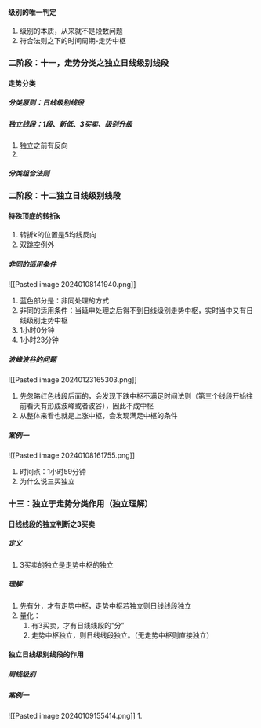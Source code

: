 #### 级别的唯一判定
1. 级别的本质，从来就不是段数问题
2. 符合法则之下的时间周期-走势中枢
### 二阶段：十一，走势分类之独立日线级别线段
#### 走势分类
##### 分类原则：日线级别线段
##### 独立线段：1段、新低、3买卖、级别升级
1. 独立之前有反向
2. 
##### 分类组合法则
### 二阶段：十二独立日线级别线段
#### 特殊顶底的转折k
1. 转折k的位置是5均线反向
2. 双跳空例外
##### 非同的适用条件

![[Pasted image 20240108141940.png]]
1. 蓝色部分是：非同处理的方式
2. 非同的适用条件：当延申处理之后得不到日线级别走势中枢，实时当中又有日线级别走势中枢
3. 1小时0分钟
4. 1小时23分钟
##### 波峰波谷的问题
![[Pasted image 20240123165303.png]]
1. 先忽略红色线段后面的，会发现下跌中枢不满足时间法则（第三个线段开始往前看灭有形成波峰或者波谷），因此不成中枢
2. 从整体来看也就是上涨中枢，会发现满足中枢的条件
##### 案例一
![[Pasted image 20240108161755.png]]
1. 时间点：1小时59分钟
2. 为什么说三买独立
### 十三：独立于走势分类作用（独立理解）
#### 日线线段的独立判断之3买卖
##### 定义
1. 3买卖的独立是走势中枢的独立
##### 理解
1. 先有分，才有走势中枢，走势中枢若独立则日线线段独立
2. 量化：
	1. 有3买卖，才有日线线段的“分”
	2. 走势中枢独立，则日线线段独立。（无走势中枢则直接独立）
#### 独立日线级别线段的作用
##### 周线级别

##### 案例一
![[Pasted image 20240109155414.png]]
1.  
